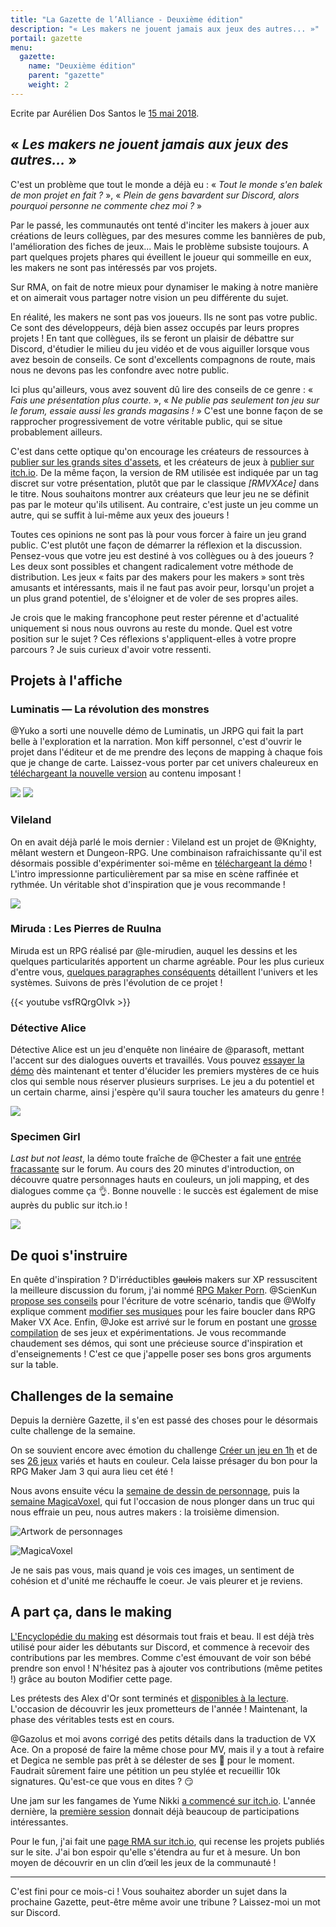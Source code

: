 ```yaml
---
title: "La Gazette de l’Alliance - Deuxième édition"
description: "« Les makers ne jouent jamais aux jeux des autres... »"
portail: gazette
menu:
  gazette:
    name: "Deuxième édition"
    parent: "gazette"
    weight: 2
---
```


Ecrite par Aurélien Dos Santos le [15 mai 2018](https://gamedevalliance.fr/d/164-la-gazette-de-lalliance-deuxieme-edition).

## « *Les makers ne jouent jamais aux jeux des autres...* »

C'est un problème que tout le monde a déjà eu : « *Tout le monde s'en balek de mon projet en fait ?* », « *Plein de gens bavardent sur Discord, alors pourquoi personne ne commente chez moi ?* »

Par le passé, les communautés ont tenté d'inciter les makers à jouer aux créations de leurs collègues, par des mesures comme les bannières de pub, l'amélioration des fiches de jeux... Mais le problème subsiste toujours. A part quelques projets phares qui éveillent le joueur qui sommeille en eux, les makers ne sont pas intéressés par vos projets.

Sur RMA, on fait de notre mieux pour dynamiser le making à notre manière et on aimerait vous partager notre vision un peu différente du sujet.

En réalité, les makers ne sont pas vos joueurs. Ils ne sont pas votre public. Ce sont des développeurs, déjà bien assez occupés par leurs propres projets ! En tant que collègues, ils se feront un plaisir de débattre sur Discord, d'étudier le milieu du jeu vidéo et de vous aiguiller lorsque vous avez besoin de conseils. Ce sont d'excellents compagnons de route, mais nous ne devons pas les confondre avec notre public.

Ici plus qu'ailleurs, vous avez souvent dû lire des conseils de ce genre : « *Fais une présentation plus courte.* », « *Ne publie pas seulement ton jeu sur le forum, essaie aussi les grands magasins !* » C'est une bonne façon de se rapprocher progressivement de votre véritable public, qui se situe probablement ailleurs.

C'est dans cette optique qu'on encourage les créateurs de ressources à [publier sur les grands sites d'assets](https://gamedevalliance.fr/d/105), et les créateurs de jeux à [publier sur itch.io](https://wiki.gamedevalliance.fr/publier/). De la même façon, la version de RM utilisée est indiquée par un tag discret sur votre présentation, plutôt que par le classique *[RMVXAce]* dans le titre. Nous souhaitons montrer aux créateurs que leur jeu ne se définit pas par le moteur qu'ils utilisent. Au contraire, c'est juste un jeu comme un autre, qui se suffit à lui-même aux yeux des joueurs !

Toutes ces opinions ne sont pas là pour vous forcer à faire un jeu grand public. C'est plutôt une façon de démarrer la réflexion et la discussion. Pensez-vous que votre jeu est destiné à vos collègues ou à des joueurs ? Les deux sont possibles et changent radicalement votre méthode de distribution. Les jeux « faits par des makers pour les makers » sont très amusants et intéressants, mais il ne faut pas avoir peur, lorsqu'un projet a un plus grand potentiel, de s'éloigner et de voler de ses propres ailes.

Je crois que le making francophone peut rester pérenne et d'actualité uniquement si nous nous ouvrons au reste du monde. Quel est votre position sur le sujet ? Ces réflexions s'appliquent-elles à votre propre parcours ? Je suis curieux d'avoir votre ressenti.

## Projets à l'affiche

### Luminatis — La révolution des monstres

@Yuko a sorti une nouvelle démo de Luminatis, un JRPG qui fait la part belle à l'exploration et la narration. Mon kiff personnel, c'est d'ouvrir le projet dans l'éditeur et de me prendre des leçons de mapping à chaque fois que je change de carte. Laissez-vous porter par cet univers chaleureux en [téléchargeant la nouvelle version](https://gamedevalliance.fr/d/128-luminatis) au contenu imposant !

![](1.PNG) ![](2.PNG)

### Vileland

On en avait déjà parlé le mois dernier : Vileland est un projet de @Knighty, mêlant western et Dungeon-RPG. Une combinaison rafraichissante qu'il est désormais possible d'expérimenter soi-même en [téléchargeant la démo](https://gamedevalliance.fr/d/111-vileland/9) ! L'intro impressionne particulièrement par sa mise en scène raffinée et rythmée. Un véritable shot d'inspiration que je vous recommande !

![](3.png)

### Miruda : Les Pierres de Ruulna

Miruda est un RPG réalisé par @le-mirudien, auquel les dessins et les quelques particularités apportent un charme agréable. Pour les plus curieux d'entre vous, [quelques paragraphes conséquents](https://gamedevalliance.fr/d/156-miruda-les-pierres-de-ruulna) détaillent l'univers et les systèmes. Suivons de près l'évolution de ce projet !

{{< youtube vsfRQrgOIvk >}}

### Détective Alice

Détective Alice est un jeu d'enquête non linéaire de @parasoft, mettant l'accent sur des dialogues ouverts et travaillés. Vous pouvez [essayer la démo](https://gamedevalliance.fr/d/150-detective-alice) dès maintenant et tenter d'élucider les premiers mystères de ce huis clos qui semble nous réserver plusieurs surprises. Le jeu a du potentiel et un certain charme, ainsi j'espère qu'il saura toucher les amateurs du genre !

![](4.png)

### Specimen Girl

*Last but not least*, la démo toute fraîche de @Chester a fait une [entrée fracassante](https://gamedevalliance.fr/d/141-specimen-girl) sur le forum. Au cours des 20 minutes d'introduction, on découvre quatre personnages hauts en couleurs, un joli mapping, et des dialogues comme ça :ok_hand:. Bonne nouvelle : le succès est également de mise auprès du public sur itch.io !

![](5.png)

## De quoi s'instruire

En quête d'inspiration ? D'irréductibles ~~gaulois~~ makers sur XP ressuscitent la meilleure discussion du forum, j'ai nommé [RPG Maker Porn](https://gamedevalliance.fr/d/13-rpg-maker-porn/30). @ScienKun [propose ses conseils](https://gamedevalliance.fr/d/114-aide-pour-votre-scenario) pour l'écriture de votre scénario, tandis que @Wolfy explique comment [modifier ses musiques](https://gamedevalliance.fr/d/122-boucler-une-musique-avec-classe) pour les faire boucler dans RPG Maker VX Ace. Enfin, @Joke est arrivé sur le forum en postant une [grosse compilation](https://gamedevalliance.fr/d/144) de ses jeux et expérimentations. Je vous recommande chaudement ses démos, qui sont une précieuse source d'inspiration et d'enseignements ! C'est ce que j'appelle poser ses bons gros arguments sur la table.

## Challenges de la semaine

Depuis la dernière Gazette, il s'en est passé des choses pour le désormais culte challenge de la semaine.

On se souvient encore avec émotion du challenge [Créer un jeu en 1h](https://gamedevalliance.fr/d/118) et de ses [26 jeux](https://itch.io/jam/rpgmaker1hour/entries) variés et hauts en couleur. Cela laisse présager du bon pour la RPG Maker Jam 3 qui aura lieu cet été !

Nous avons ensuite vécu la [semaine de dessin de personnage](https://gamedevalliance.fr/d/135), puis la [semaine MagicaVoxel](https://gamedevalliance.fr/d/153), qui fut l'occasion de nous plonger dans un truc qui nous effraie un peu, nous autres makers : la troisième dimension.

![Artwork de personnages](6.png)

![MagicaVoxel](7.png)

Je ne sais pas vous, mais quand je vois ces images, un sentiment de cohésion et d'unité me réchauffe le coeur. Je vais pleurer et je reviens.

## A part ça, dans le making

[L'Encyclopédie du making](https://wiki.gamedevalliance.fr/) est désormais tout frais et beau. Il est déjà très utilisé pour aider les débutants sur Discord, et commence à recevoir des contributions par les membres. Comme c'est émouvant de voir son bébé prendre son envol ! N'hésitez pas à ajouter vos contributions (même petites !) grâce au bouton Modifier cette page.

Les prétests des Alex d'Or sont terminés et [disponibles à la lecture](https://www.alexdor.info/?p=commentaires&news=404). L'occasion de découvrir les jeux prometteurs de l'année ! Maintenant, la phase des véritables tests est en cours.

@Gazolus et moi avons corrigé des petits détails dans la traduction de VX Ace. On a proposé de faire la même chose pour MV, mais il y a tout à refaire et Degica ne semble pas prêt à se délester de ses :money_with_wings: pour le moment. Faudrait sûrement faire une pétition un peu stylée et recueillir 10k signatures. Qu'est-ce que vous en dites ? :smirk:

Une jam sur les fangames de Yume Nikki [a commencé sur itch.io](https://itch.io/jam/dream-diary-jam-2-yume-nikki-jam-). L'année dernière, la [première session](https://itch.io/jam/dream-diary-jam/entries) donnait déjà beaucoup de participations intéressantes.

Pour le fun, j'ai fait une [page RMA sur itch.io](https://rpgmakeralliance.itch.io/), qui recense les projets publiés sur le site. J'ai bon espoir qu'elle s'étendra au fur et à mesure. Un bon moyen de découvrir en un clin d’œil les jeux de la communauté !

---

C'est fini pour ce mois-ci ! Vous souhaitez aborder un sujet dans la prochaine Gazette, peut-être même avoir une tribune ? Laissez-moi un mot sur Discord.
